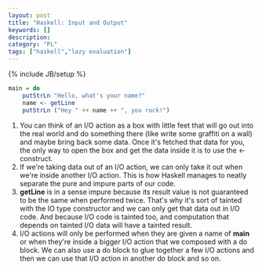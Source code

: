 ```yaml
--- 
layout: post 
title: "Haskell: Input and Output" 
keywords: [] 
description: 
category: "PL"
tags: ["haskell","lazy evaluation"] 
--- 
```

{% include JB/setup %}



```haskell
main = do
    putStrLn "Hello, what's your name?"
    name <- getLine
    putStrLn ("Hey " ++ name ++ ", you rock!")
```

1.  You can think of an I/O action as a box with little feet that will go out
	into the real world and do something there (like write some graffiti on a
	wall) and maybe bring back some data. Once it's fetched that data for you,
	the only way to open the box and get the data inside it is to use the <-
	construct. 
2. If we're taking data out of an I/O action, we can only take it out when we're
   inside another I/O action. This is how Haskell manages to neatly separate the
   pure and impure parts of our code.
3. $\textbf{getLine}$ is in a sense impure because its result value is not
   guaranteed to be the same when performed twice. That's why it's sort of
   tainted with the IO type constructor and we can only get that data out in I/O
   code. And because I/O code is tainted too, and computation that depends on
   tainted I/O data will have a tainted result.
4. I/O actions will only be performed when they are given a name of
   $\textbf{main}$ or when they're inside a bigger I/O action that we composed
   with a do block. We can also use a do block to glue together a few I/O
   actions and then we can use that I/O action in another do block and so on.
